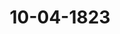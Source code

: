 ---  
schema: default  
title: 10-04-1823  
organization: Team Charlie  
notes: "<p>Description</p><p>Achte Sitzung.

Geschehen, Frankfurt den 10. April 1823.

InGegenwart

Von Seiten Oesterreichs: des Kaiserlich=Königlichen wirklichen Geheimen Raths, Herrn

Freiherrn von Münch=Bellinghausen *);

Von Seiten Preussens: des von dem Königlich=Preussischen Bundestagsgesandten,

Herrn Grafen von der Goltz, substituirten Königlich=Hannöverischen Bundestags=

gesandten, Herrn von Hammerstein;

Von Seiten Baierns: des Königlichen wirklichen Staatsraths, Herrn von Pfeffel;

Von Seiten Sachsens: des Königlichen Geheimen Raths, Herrn von Carlowiz;

Von Seiten Hannovers: des Königlichen Geheimen Raths, Herrn von Hammerstein:

Von Seiten Würtembergs: des Königlichen Herrn Staatsministers, Freiherrn von

Wangenheim;

Von Seiten Badens: des Großherzoglichen Herrn Gesandten und Kammerherrn, Frei=

herrn von Blittersdorff;

Von Seiten Kurhessens: des Kurfürstlichen Geheimen Raths und Kammerherrn, Herrn

von Lepel:

Von Seiten des Großherzogthums Hessen: des Großherzoglichen Herrn Geheimen

Staatsraths und Kammerherrn, Freiherrn von Gruben

*) Herr Joachim Eduard Freiherr v. Münch=Bellinghausen, K. K. wirkl. Geh. Rath, bevollmächt.

Minister und präsidirender Gesandte der Deutschen Bundesversammlung, Ritter des K. Ungarischen St. Ste=

phansordens, Jnhaber des K. K. silbernen Verdienst=Ehrenkreuzes, solwie auch des K. Preuß. rothen Adler=

des K. Dänischen Danebrogs=, des K. Sächsischen Civilverdienst= und des K. Hannöver. Guelphen=Ordens

Commandeur.

12) Herr Peter Joseph Freiherr v. Gruben, geh. Staatsrath und Kammerherr, ausserordentl. Gesandte und

bevollmächtigter Minister bei der Deutschen Bundesversammlung, des Großh. Hausordens Commandeur.

Protok. d. d. Bundesvers. XV. Bd.

Von Seiten Dänemarks, wegen Holstein und Lauenburg: des von dem Königlich=

Dänischen, Herzoglich=Holstein= und Lauenburgischen Gesandten, Herrn Grafen von

Eyben, substituirten Großherzoglich=Mecklenburgischen Gesandten, Herrn von Pentz

Von Seiten der Niederlande, wegen des Großherzogthums Luxemburg: des

Königlich=Niederländischen Generallieutenants, Herrn Grafen von Grünne;

Von Seiten der Großherzoglich= und Herzoglich=Sächsischen Häuser: des

Großherzoglich= und Herzoglich=Sächsischen wirklichen Gebeimen Raths, Herrn

Grafen von Beust;

Von Seiten Braunschweigs und Nassau's: des Königlich=Hannöverischen Geheimen

Raths, Herrn von Hammerstein;

Von Seiten von Mecklenburg=Schwerin und Mecklenburg=Strelitz: des Groß=

herzoglich=Mecklenburg=Strelitzischen Staatsministers, Herrn von Pentz;

Von Seiten Holstein=Oldenburgs, Anhalts und Schwarzburgs: des Herzoglich

Holstein=Oldenburgischen Kammerherrn, Herrn von Both;

Von Seiten von Hohenzollern, Liechtenstein, Reuß, Schaumburg=Lippe,

Lippe und Waldeck: des Großherzoglich=Hessischen Herrn Geheimen Raths,

Freiherrn von Leonhardi;

Von Seiten der freien Städte, Lübeck, Frankfurt, Bremen und Hamburg,

des Herrn Syndicus Dr. Curtius;

und meiner, des Kaiserlich=Oesterreichischen wirklichen Hofraths und Canzlei=Directors,

Freiherrn von Handel.</p><p>§.53</p><p>Legitimation des Kaiserlich=Königlichen präsidirenden Gesandten, Herrn

Freiherrn von Münch=Bellinghausen.

(7. Sitz. §. 51 d. J.)

Der Kaiserlich=Königliche wirkliche Geheime Rath, Herr Freiherr von

Münch=Bellinghausen, legitimirte sich in der heutigen Sitzung als Kaiserlich=Oester=

reichischer bevollmächtigter Minister und präsidirender Gesandte der hohen Bundesversamm=

lung, mittelst Ueberreichung der Kaiserlichen allerhöchsten Vollmacht, gegeben zu Wien den

31. März 1823.Hierauf wurde die Vollmacht verlesen, und

beschlossen:

dieselbe in das Bundesarchiv zu hinterlegen und beglaubigte Abschrift davon dem Herrn

präsidirenden Gesandten zuzustellen.

Derselbe theilte hiernächst ein Schreiben des Kaiserlich-Königlichen Herrn

Staatsministers, Grafen von Buol=Schauenstein, an die hohe Bundesver=

sammlung mit, folgenden Inhalts:

=Hohe Bundesversammlung! Nachdem Seine Kaiserlich=Königliche Apostolische Majestät,

mein allergnädigster Herr, Jhres allerhöchsten Dienstes befunden haben, mich des mir seit

der Eröffnung des Bundestages bei demselben anvertrauten Vorsitzes und Stimmrechtes

huldreichst zu entheben, und beide Jhrem wirklichen Geheimen Rathe, Freiherrn von

Münch=Bellinghausen, zu übertragen, erkenne ich es für eine theure Pflicht, sämmt=

lichen verehrten Herren Gesanden für das mir gegönnte ehrende Vertrauen und die mir so

vielfältig bewiesene Gefälligkeit meinen lebhaftesten Dank mit aller Jnnigkeit darzubringen;

ich darf die Versicherung hinzufügen, daß ich jenes stets nach seinem ganzen Werthe zu

würdigen und immerdar auf das redlichste zu erwiedern beflissen war, und diese nur er=

kenntlichkeitsvoll benutzt, ganz gewiß aber niemals mißbraucht habe; ich scheide mit dem

gleich tröstlichen Bewußtseyn, unablässig von dem besten Willen, das Gute zu wirken,

beseelt gewesen zu seyn, und erlaube mir daher die zuversichtliche Hoffnung, daß die hohe

Bundesversammlung mir auch in der Entfernung einige wohlwollende Erinnerung gerne

gönnen werde, so wie Jhr meine tiefgefühlte Verehrung unwandelbar gewidmet bleiben wird.

Der Kaiserlich=Königliche präsidirende Gesandte: Ich glaube die mir über=

tragene Leitung des Bundestags=Präsidii nicht würdiger und ihrem eigenen Sinne nicht an=

gemessener beginnen zu können, als wenn ich mir erlaube, in Erwiederung des eben vor=

getragenen Abschiedsschreibens des abtretenden Herrn präsidirenden Ministers, für diese seit

der ersten Vereinigung in diesem Saale fortwährend durch regen Eifer und rastlose Thätig=

keit ausgezeichnete Geschäftsführung den einstimmigen Dank dieser Versammlung, zugleich

mit Jhrem Bedauern über dessen Entfernung aus Jhrer Mitte, in Jhrem Namen auszu=

sprechen.

Mich anzureihen, an so viele hochverdiente, durch Würde, Ansehen und gereifte Ge=

schäftserfahrung ausgezeichnete Männer, im Vereine mit Jhnen und unterstützt von Jhnen

das zu berathen, was unserm gemeinsamen Vaterlande frommt, dieß ist die Aufgabe, zu

deren Lösung ich mich berufen sehe.

Die Grundsätze, von welchen mein allerhöchster Hof bei dem ihm vertrauensvoll über=

tragenen Vorsitze des Bundestages ausgeht, sind Jhnen bekannt, sie sind die Jhrigen undmüssen die Jhrigen seyn; denn wir alle haben nur einen Zweck: das Beste des Bundes,

die Erhaltung desselben und die Befestigung dieses mächtigen, Ehrfurcht gebietenden Vereins

unabhängiger souverainer Staaten.

Der Bundesversammlung eine grössere Wirksamkeit zu geben, als durch die Bundes=

acte und durch die späteren ergänzenden Beschlüsse ausgesprochen ist, kann nicht die Ab=

aber die Gesetze, die da bestehen, die, nach vielfältig reifer Er=

sicht meines Hofes seyn,

wägung, von dem Bunde und für den Bund angenommen worden sind, diese Gesetze, auf

welchen die Garantie des Friedens und der Eintracht in Deutschland beruht, in voller Wirk=

samkeit zu erhalten, dieß ist die unverholene Gesinnung meines Hofes, und es liegt in dem

mir ertheilten Auftrage, dieselbe in dieser hochverehrten Versammlung und in diesem sich

mir so ernst und bedeutungsvoll gestaltenden Augenblicke auszusprechen.

Fest überzeugt, daß nur durch offenes gegenseitiges Vertrauen und durch enges Anein=

anderschliessen der zu einem gemeinschaftlichen Zwecke Verbündeten, das grosse Ziel unserer

Vereinigung erreicht werden könne, wird mein Streben unausgesetzt dahin gerichtet seyn,

in ihnen die Ueberzeugung fest zu begründen, wie sehr ich von der Wichtigkeit meines

Berufes und von meiner ehrenvollen Stellung in Jhrer Mitte durchdrungen bin.

Noch erübrigt mir, dem Königlich=Sächsischen Herrn Gesandten, welcher

während der Abwesenheit meines Herrn Vorfahrers die interimistische Führung der Kaiser=

lich=Oesterreichischen Stimme und des damit verbundenen Präsidii mit eben so ausgezeich=

neter Gefälligkeit übernommen, als mit regem Eifer und gedeihlichem Erfolge fortgesetzt

hat, den verbindlichen Dank meines allerhöchsten Hofes dafür auszudrücken.

Preussen. Jm Namen und Auftrage des Königlich=Preussischen Herrn Gesandten,

Grafen von der Goltz, wurde von dem Königlich=Hannöverischen Gesandten, Herrn von

Hammerstein, die nachstehende Erwiederung des ersteren verlesen: Jch bin überzeugt, daß

die hohe Versammlung den Werth der Zusicherungen und verbindlichen Aeusserungen, unter

denen Seine Excellenz, der neu eintretende Kaiserlich-Oesterreichische Herr Präsidialgesandte,

die Leitung unserer Verhandlungen zu übernehmen erklären, mit mir verdientermassen würdigt.

Die von Seiner Excellenz zuerst berührte, dem heute zu anderer Bestimmung von uns

abberufenen Herrn Präsidialgesandten für seine bisherige Geschäftsführung gebührende Dank=

bezeugung, kann nur unsere völlige Zustimmung erhalten.

Seine Excellenz hatten sich durch den unermüdlichen Eifer und durch die rühmliche

Thätigkeit, mit welcher Sie unseren Verathungen seit ihrer Eröffnung vorgestanden haben,

schon längst ein unverkennbares Verdienst um den Erfolg derselben erworben, und die dabei

immer bewährte reine und gute Absicht, im Geist und Sinn der Jnstruction Jhres aller=

höchsten Hofes, die Erreichung des uns allen wichtigen Zwecks, der fortgesetzten Ausbildung der Bundesverhältnisse und Gesetze, trotz allen in der Sache selbst liegenden Schwierigkeiten

und Hindernissen, zu erleichtern und zu befördern, giebt und versichert Jhnen einen begrün=

deten Anspruch auf unsere Erkenntlichkeit und aufrichtige Hochachtung.

Einem Jeden von uns wird es gewiß wichtig seyn, das Zeugniß dieser Gesinnungen

öffentlich auszusprechen, — aber ich erlaube mir ergebenst anheim zu geben, ob es nicht an=

gemessen seyn würde, den neu eintretenden Herrn Präsidialgesandten zu ersuchen, den Aus=

druck derselben dem abgehenden Herrn Präsidialgesandten, in Erwiederung auf sein so eben

vorgelegtes Abschiedsschreiben, Namens der hohen Versammlung schriftlich zu betheuern.

Jch glaube, daß wir dieß als eine zuerst zu erfüllende Verbindlichkeit betrachten und

uns demnächst gerne vereinigen werden, um den neu eintretenden Herrn Präsidialgesandten

mit zuvorkommender Achtung und Vertrauen in unserer Mitte zu empfangen.

Die durch Seine Excellenz erhaltene Bestätigung der von uns gekannten und verehrten

wohlwollenden, das allgemeine Beste des Bundes nur ausschließlich berücksichtigenden Ge

sinnungen des allerhöchsten Kaiserlich=Königlichen Hofes, verdient unsern und Deutschlands

schuldigen Dank, — und sicherlich verbürgt nichts mehr den hohen Werth, den wir auf die

in dieser Beziehung ausgesprochenen Grundsätze und Absichten zu legen haben, als die

nunmehr erlangte Gewißheit, daß die Anwendung und Ausführung derselben einem Manne

übertragen wurde, dessen persönliche Eigenschaften, Geschäftserfahrung und Talente, durch

das ausgezeichnete Vertrauen Seines allerhöchsten Hofes beehrt, geeignet sind, uns ein

eben so gegründetes, als durch allgemeine Anerkennung Seines Verdienstes schon längst unter

uns gerechtfertigtes Zutrauen einzuflößen.

Jch meines Orts, als Gesandter Preussens, glaube die völlige Uebereinstimmung

meines allerhöchsten Hofes mit den erklärten Gesinnungen, Grundsätzen und Absichten Seiner

Majestät des Kaisers von Oesterreich nicht erst erneuert versichern zu dürfen, aber es ge=

reicht mir zur Pflicht, hier feierlichst zu erklären, daß mir jede Gelegenheit schätzbar seyn

wird, das bestehende glückliche und innige Einverständniß zu Deutschlands Sicherheit,

Wohlfahrt und Ruhe fernerweitig wie bisher zu bethätigen.

Sämmtliche Herren Gesandten stimmten einhellig in den von dem Königlich

Preussischen Herrn Gesandten dem Herrn Staatsminister, Grafen von Buol=Schau=

enstein, gewidmeten Dank für dessen, seit Eröffnung dieser hohen Versammlung erprobten,

unermüdeten Eifer und rühmliche Thätigkeit in Leitung ihrer Berathungen und Verhand=

lungen, um deren Erfolg er sich unmißkennbare Verdienste erworben habe; — sie ersuchten

zugleich den nunmehrigen Herrn Präsidirenden, dem Herrn Grafen von Buol=Schauen=

stein ihre Gesinnungen, in Erwiederung auf das so eben verlesene Abschiedsschreiben,Namens der hohen Bundesversammlung schriftlich zu betheuern, für sich selbst aber die Ver=

sicherung ihres aufrichtigen Zutrauens und ihrer Hochachtung entgegen zu nehmen.</p><p>§.54</p><p>Legitimation des Großherzoglich=Hessischen Geheimen Staatsraths und

Kammerherrn, Herrn Freiherrn von Gruben, als Großherzoglich

Hessischen Bundestagsgesandten.

(7. Sitz. §. 50 d. J.)

Präsidium zeigt an, der Großherzoglich=Hessische Herr Geheime Staatsrath und

Kammerherr, Freiherr von Gruben, habe sich als Großherzoglich=Hessischer Bundes=

tagsgesandte, mittelst Vollmacht, gegeben zu Darmstadt den 31. März 1823, gehörig

legitimirt.

Die Vollmacht wurde verlesen, und hierauf

beschlossen:

dieselbe in das Bundesarchiv zu hinterlegen und beglaubigte Abschrift hievon dem Herrn

Bundestagsgesandten, Freiherrn von Gruben, zuzustellen.

Der Großherzoglich=Hessische Herr Gesandte: Indem mir die ehrenvolle

Bestimmung zu Theil wurde, in diesen hohen Verein einzutreten, fühle ich mich innig

durchdrungen von der Wichtigkeit der damit übernommenen Pflichten, und von der Schwie=

rigkeit, denselben in jeder Beziehung vollständig zu genügen; ich konnte mir nicht verhehlen,

wie viel Scharfsinn und Erfahrung dazu gehöre, um in der Behandlung aller Gegenstände,

welche die Thätigkeit der Deutschen Bundesversammlung in Anspruch nehmen, jene umsich=

tige Würdigung aller Verhältnisse zu bewähren, wodurch sich bioher ihre Beschlüsse ausge=

zeichnet haben, und woraus so manche für Deutschland wohlthätige Resultate hervorge=

gangen sind.

Wenn ich hiermit das Maas meiner Kräfte vergleiche, so darf ich mir freilich nicht

schmeicheln, den Erwartungen, welche eine hohe Versammlung von mir zu hegen berechtiget

ist, zu entsprechen; ich glaube mich aber mit Zuversicht der Hoffnung überlassen zu dürfen,

daß über die Reinheit meiner Absichten, und über die Festigkeit meines Willens, das Gute

von meinem jetzigen Standpuncte aus überall nach Möglichkeit fördern zu helfen, nie der

mindeste Zweifel obwalten werde.

Warme Theilnahme an den Jnteressen des Deutschen Bundes, ein treuer Sinn für

Recht und Ordnung, und ein unausgesetztes Streben nach Vervollkommnung für meine

dermalige Bestimmung werden mich jederzeit beleben.

Hierdurch und durch ein dem collegialischen Verhältniß durchaus angemessenes Beneh=

men werde ich mir das Wohlwollen und Vertrauen sämmtlicher verehrlichen Mitglieder dieser hohen Versammlung zu erwerben suchen, und bin ich so glücklich, beides zu erlangen,

so werde ich mich für jede Anstrengung in meinem Berufe reichlich belohnt finden.</p><p>§.55</p><p>Substitutionen.

Ferner zeigt Präsidium an, daß, zu der heutigen Sitzung, für Preusfen der

Königlich=Hannöverische Gesandte, Herr von Hammerstein, — für Dänemark wegen

Holstein und Lauenburg aber, der Großherzoglich=Mecklenburgische Gesandte, Herr

von Pentz, substituirt seyen.</p><p>§.56</p><p>Uebereinkunft von Verona vom 14. December 1822, zwischen Oesterreich,

Rußland und Preussen einer Seits, und Sardinien anderer Seits,

die Aufhebung der bestandenen militärischen Besetzung eines Theils

der Königlich=Sardinischen Staaten betr.

(32. Sitz. §. 238 v. J. 1821.

Der Kaiserlich=Oesterreichische präsidirende Herr Gesandte, macht, aus

Auftrag seines allerhöchsten Hofes, Mittheilung von der am 14. December 1822 zu Verona

zwischen dem Kaiserlich=Königlichen Hofe und den Höfen von Rußland und Preussen einer=,

und Seiner Königlich=Sardinischen Majestät anderer Seits, über die Aufhebung der bestan=

denen militärischen Besetzung eines Theils der Königlich=Sardinischen Staaten, abgeschlosse=

nen Convention, — worauf

beschlossen

wurde, dieselbe in das Archiv abzugeben.</p><p>§.57</p><p>Uebergang der Stimme von Braunschweig und Nassau auf Braunschweig.

Der Königlich=Hannöverische, Herzoglich=Braunschweigische Gesandte,

Herr von Hammerstein, zeigt an, daß die Stimmführung von Braunschweig und

Nassau am 1. dieses Monats auf die Braunschweigische Gesandtschaft übergegangen sey.</p><p>§.58</p><p>Sammlung der in den Deutschen Bundesstaaten geltenden Gesetze.

(7. Sitz. §. 47 d. J.)

Der Herr Gesandte der freien Städte, überreicht den dritten Band der Lübecki=

schen Verordnungen und Bekanntmachungen seit dem Jahre 1813, enthaltend die Jahre

1818, 1819, 1820 und 1821. Lübeck 1823.

Dieser dritte Band wurde zur Bibliothek der Bundesversammlung abgegeben.</p><p>§.59</p><p>Einreichungs-Protocoll.

Die Eingaben

Num. 26, eingereicht am 27. März, von Gustenhoffer, vormaligen Präbendar bei

dem Domcapitel zu Straßburg, Gesuch um Verwendung bei der Königlich=Fran=

zösischen Regierung, wegen Verleihung einer lebenslänglichen Pension.

Num. 27, einger. am 27. März, von dem geheimen Justiz= und Oberappellationsrath,

Dr. Christoph Martin, zu Jena, als Bevollmächtigten mehrerer Rhein=

pfälzischen Staatsgläubiger der Obligationen Lit. D, Gesuch um

Verwendung und gnädige Berücksichtigung, damit diese Angelegenheit durch

richterlichen Spruch bald beendiget werde. Mit Anlage.

Num. 28, einger. am 1. April, von Dr. Ehrmann, als Anwalt der Erben des Han

delsmanns Simon Moritz Rüppel, Nachtrag zu der am 14. v. M. übergebenen

Vorstellung (Num. 25), Justizverweigerung von Seiten der Königlich=Preussischen

Justizhöfe betr.

wurden der betreffenden Commission zugestellt.

Folgen die Unterschriften.</p>"  
resources:  
- format: png  
  name: Page97[0].png  
  url: ../../Protokolle_BV_15_1823/10-04-1823/Page97[0].png  
- format: png  
  name: Page98[0-53].png  
  url: ../../Protokolle_BV_15_1823/10-04-1823/Page98[0-53].png  
- format: png  
  name: Page99[53].png  
  url: ../../Protokolle_BV_15_1823/10-04-1823/Page99[53].png  
- format: png  
  name: Page100[53].png  
  url: ../../Protokolle_BV_15_1823/10-04-1823/Page100[53].png  
- format: png  
  name: Page101[53].png  
  url: ../../Protokolle_BV_15_1823/10-04-1823/Page101[53].png  
- format: png  
  name: Page102[53-54].png  
  url: ../../Protokolle_BV_15_1823/10-04-1823/Page102[53-54].png  
- format: png  
  name: Page103[54-55-56-57-58].png  
  url: ../../Protokolle_BV_15_1823/10-04-1823/Page103[54-55-56-57-58].png  
- format: png  
  name: Page104[59].png  
  url: ../../Protokolle_BV_15_1823/10-04-1823/Page104[59].png  
category:   
  - Protokolle_BV_15_1823  
maintainer: Frank Chen  
maintainer_email: t08zc21@abdn.ac.uk  
---